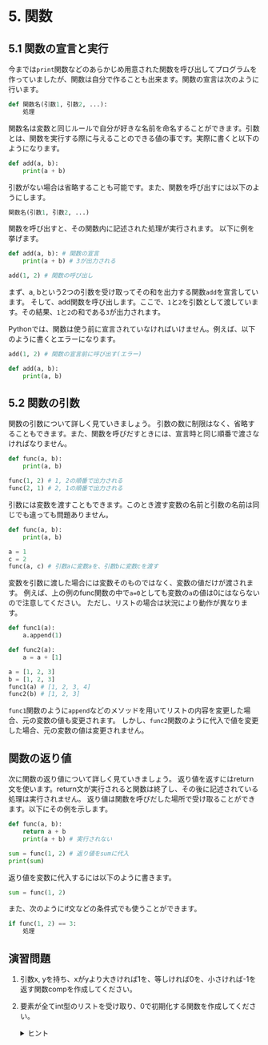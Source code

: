 # 5. 関数
## 5.1 関数の宣言と実行
今までは`print`関数などのあらかじめ用意された関数を呼び出してプログラムを作っていましたが、関数は自分で作ることも出来ます。関数の宣言は次のように行います。
```py
def 関数名(引数1, 引数2, ...):
    処理
```
関数名は変数と同じルールで自分が好きな名前を命名することができます。引数とは、関数を実行する際に与えることのできる値の事です。実際に書くと以下のようになります。
```py
def add(a, b):
    print(a + b)
```
引数がない場合は省略することも可能です。また、関数を呼び出すには以下のようにします。
```py
関数名(引数1, 引数2, ...)
```
関数を呼び出すと、その関数内に記述された処理が実行されます。
以下に例を挙げます。
```py
def add(a, b): # 関数の宣言
    print(a + b) # 3が出力される

add(1, 2) # 関数の呼び出し
```
まず、a, bという2つの引数を受け取ってその和を出力する関数`add`を宣言しています。
そして、add関数を呼び出します。ここで、`1`と`2`を引数として渡しています。その結果、`1`と`2`の和である`3`が出力されます。

Pythonでは、関数は使う前に宣言されていなければいけません。例えば、以下のように書くとエラーになります。
```py
add(1, 2) # 関数の宣言前に呼び出す(エラー)

def add(a, b):
    print(a, b)
```

## 5.2 関数の引数
関数の引数について詳しく見ていきましょう。
引数の数に制限はなく、省略することもできます。また、関数を呼びだすときには、宣言時と同じ順番で渡さなければなりません。
```py
def func(a, b):
    print(a, b)

func(1, 2) # 1, 2の順番で出力される
func(2, 1) # 2, 1の順番で出力される
```

引数には変数を渡すこともできます。このとき渡す変数の名前と引数の名前は同じでも違っても問題ありません。
```py
def func(a, b):
    print(a, b)

a = 1
c = 2
func(a, c) # 引数aに変数aを、引数bに変数cを渡す
```

変数を引数に渡した場合には変数そのものではなく、変数の値だけが渡されます。
例えば、上の例のfunc関数の中で`a=0`としても変数の`a`の値は0にはならないので注意してください。
ただし、リストの場合は状況により動作が異なります。
```py
def func1(a):
    a.append(1)

def func2(a):
    a = a + [1]

a = [1, 2, 3]
b = [1, 2, 3]
func1(a) # [1, 2, 3, 4]
func2(b) # [1, 2, 3]
```
`func1`関数のように`append`などのメソッドを用いてリストの内容を変更した場合、元の変数の値も変更されます。
しかし、`func2`関数のように代入で値を変更した場合、元の変数の値は変更されません。

## 関数の返り値
次に関数の返り値について詳しく見ていきましょう。
返り値を返すにはreturn文を使います。return文が実行されると関数は終了し、その後に記述されている処理は実行されません。
返り値は関数を呼びだした場所で受け取ることができます。以下にその例を示します。
```py
def func(a, b):
    return a + b
    print(a + b) # 実行されない

sum = func(1, 2) # 返り値をsumに代入
print(sum)
```
返り値を変数に代入するには以下のように書きます。
```py
sum = func(1, 2)
```
また、次のようにif文などの条件式でも使うことができます。
```py
if func(1, 2) == 3:
    処理
```

## 演習問題
1. 引数x, yを持ち、xがyより大きければ1を、等しければ0を、小さければ-1を返す関数compを作成してください。
1. 要素が全てint型のリストを受け取り、0で初期化する関数を作成してください。
    <details>
    <summary>ヒント</summary>
    リストに代入しても関数内の値しか変化しないため、以下のメソッドを使う必要があります。

    - `clear`: リストの要素を全て消去する
    - `extend`: 引数に与えた別のリストと結合する
    </details>
